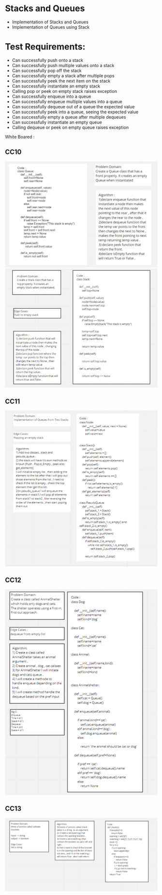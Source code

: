 # Stacks and Queues

-   Implementation of Stacks and Queues
-   Implementation of Queues using Stack

# Test Requirements:

-   Can successfully push onto a stack
-   Can successfully push multiple values onto a stack
-   Can successfully pop off the stack
-   Can successfully empty a stack after multiple pops
-   Can successfully peek the next item on the stack
-   Can successfully instantiate an empty stack
-   Calling pop or peek on empty stack raises exception
-   Can successfully enqueue into a queue
-   Can successfully enqueue multiple values into a queue
-   Can successfully dequeue out of a queue the expected value
-   Can successfully peek into a queue, seeing the expected value
-   Can successfully empty a queue after multiple dequeues
-   Can successfully instantiate an empty queue
-   Calling dequeue or peek on empty queue raises exception

White Boared :

## CC10

<img src = "CC10-Queue.PNG">

<img src = "CC10-Stack.PNG">

## CC11

<img src = "CC11.PNG">

## CC12

<img src = "CC12.PNG">

## CC13

<img src = "CC13.PNG">
